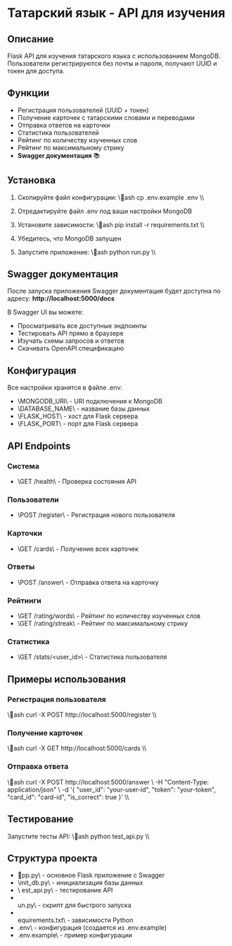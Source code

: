 # Татарский язык - API для изучения

## Описание
Flask API для изучения татарского языка с использованием MongoDB. Пользователи регистрируются без почты и пароля, получают UUID и токен для доступа.

## Функции
- Регистрация пользователей (UUID + токен)
- Получение карточек с татарскими словами и переводами
- Отправка ответов на карточки
- Статистика пользователей
- Рейтинг по количеству изученных слов
- Рейтинг по максимальному стрику
- **Swagger документация** 📚

## Установка

1. Скопируйте файл конфигурации:
\\\ash
cp .env.example .env
\\\

2. Отредактируйте файл .env под ваши настройки MongoDB

3. Установите зависимости:
\\\ash
pip install -r requirements.txt
\\\

4. Убедитесь, что MongoDB запущен

5. Запустите приложение:
\\\ash
python run.py
\\\

## Swagger документация

После запуска приложения Swagger документация будет доступна по адресу:
**http://localhost:5000/docs**

В Swagger UI вы можете:
- Просматривать все доступные эндпоинты
- Тестировать API прямо в браузере
- Изучать схемы запросов и ответов
- Скачивать OpenAPI спецификацию

## Конфигурация

Все настройки хранятся в файле .env:

- \MONGODB_URI\ - URI подключения к MongoDB
- \DATABASE_NAME\ - название базы данных
- \FLASK_HOST\ - хост для Flask сервера
- \FLASK_PORT\ - порт для Flask сервера

## API Endpoints

### Система
- \GET /health\ - Проверка состояния API

### Пользователи
- \POST /register\ - Регистрация нового пользователя

### Карточки
- \GET /cards\ - Получение всех карточек

### Ответы
- \POST /answer\ - Отправка ответа на карточку

### Рейтинги
- \GET /rating/words\ - Рейтинг по количеству изученных слов
- \GET /rating/streak\ - Рейтинг по максимальному стрику

### Статистика
- \GET /stats/<user_id>\ - Статистика пользователя

## Примеры использования

### Регистрация пользователя
\\\ash
curl -X POST http://localhost:5000/register
\\\

### Получение карточек
\\\ash
curl -X GET http://localhost:5000/cards
\\\

### Отправка ответа
\\\ash
curl -X POST http://localhost:5000/answer \\
  -H "Content-Type: application/json" \\
  -d '{
    "user_id": "your-user-id",
    "token": "your-token",
    "card_id": "card-id",
    "is_correct": true
  }'
\\\

## Тестирование

Запустите тесты API:
\\\ash
python test_api.py
\\\

## Структура проекта

- \pp.py\ - основное Flask приложение с Swagger
- \init_db.py\ - инициализация базы данных
- \	est_api.py\ - тестирование API
- \un.py\ - скрипт для быстрого запуска
- \equirements.txt\ - зависимости Python
- \.env\ - конфигурация (создается из .env.example)
- \.env.example\ - пример конфигурации
